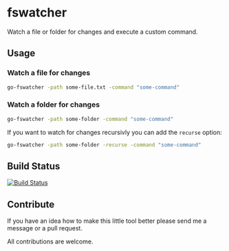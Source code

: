 # fswatcher

Watch a file or folder for changes and execute a custom command.

## Usage

### Watch a file for changes

```bash
go-fswatcher -path some-file.txt -command "some-command"
```

### Watch a folder for changes

```bash
go-fswatcher -path some-folder -command "some-command"
```

If you want to watch for changes recursivly you can add the `recurse` option:

```bash
go-fswatcher -path some-folder -recurse -command "some-command"
```

## Build Status

[![Build Status](https://travis-ci.org/andreaskoch/go-fswatcher.png?branch=master)](https://travis-ci.org/andreaskoch/go-fswatcher)

## Contribute

If you have an idea how to make this little tool better please send me a message or a pull request.

All contributions are welcome.